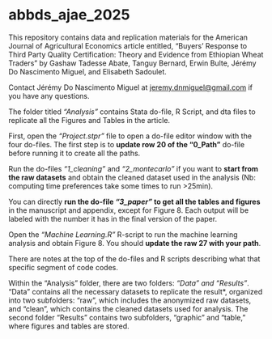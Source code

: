 # abbds_ajae_2025
This repository contains data and replication materials for the American Journal of Agricultural Economics article entitled, “Buyers’ Response to Third Party Quality Certification: Theory and Evidence from Ethiopian Wheat Traders” by Gashaw Tadesse Abate, Tanguy Bernard, Erwin Bulte, Jérémy Do Nascimento Miguel, and Elisabeth Sadoulet. 

Contact Jérémy Do Nascimento Miguel at jeremy.dnmiguel@gmail.com if you have any questions.

The folder titled *“Analysis”* contains Stata do-file, R Script, and dta files to replicate all the Figures and Tables in the article. 

First, open the *“Project.stpr”* file to open a do-file editor window with the four do-files. The first step is to **update row 20 of the “0_Path”** do-file before running it to create all the paths. 

Run the do-files *“1_cleaning”* and *“2_montecarlo”* if you want to **start from the raw datasets** and obtain the cleaned dataset used in the analysis (Nb: computing time preferences take some times to run >25min). 

You can directly **run the do-file *“3_paper”* to get all the tables and figures** in the manuscript and appendix, except for Figure 8. Each output will be labeled with the number it has in the final version of the paper. 

Open the *“Machine Learning.R”* R-script to run the machine learning analysis and obtain Figure 8. You should **update the raw 27 with your path**.

There are notes at the top of the do-files and R scripts describing what that specific segment of code codes. 

Within the “Analysis” folder, there are two folders: *“Data” and “Results”*. “Data” contains all the necessary datasets to replicate the result*, organized into two subfolders: “raw”, which includes the anonymized raw datasets, and “clean”, which contains the cleaned datasets used for analysis.  The second folder “Results” contains two subfolders, “graphic” and “table,” where figures and tables are stored.
